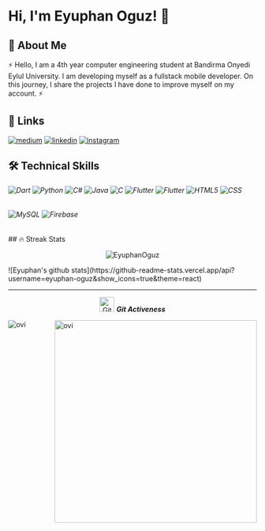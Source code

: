 # Hi, I'm Eyuphan Oguz! 👋

## 🚀 About Me
⚡ Hello, I am a 4th year computer engineering student at Bandirma Onyedi Eylul University. I am developing myself as a fullstack mobile developer. On this journey, I share the projects I have done to improve myself on my account. ⚡



## 🔗 Links
[![medium](https://img.shields.io/badge/medium-fff?style=for-the-badge&logo=medium&logoColor=black)](https://namanrivaan.medium.com)
[![linkedin](https://img.shields.io/badge/linkedin-0A66C2?style=for-the-badge&logo=linkedin&logoColor=white)](http://linkedin.com/in/eyüphan-oğuz-77b10b1a8)
[![instagram](https://img.shields.io/badge/instagram-1DA1F2?style=for-the-badge&logo=instagram&logoColor=white)](http://instagram.com/eyuphan.oguz/)



## 🛠 Technical Skills

<h6>

  <img alt="Dart" src="https://img.shields.io/badge/dart-%2300599C.svg?style=for-the-badge&logo=dart&logoColor=white"/>
  <img alt="Python" src="https://img.shields.io/badge/Python-14354C?style=for-the-badge&logo=python&logoColor=white"/>
  <img alt="C#" src="https://img.shields.io/badge/c%23-%23239120.svg?style=for-the-badge&logo=c-sharp&logoColor=white"/>
  <img alt="Java" src="https://img.shields.io/badge/java-%23ED8B00.svg?style=for-the-badge&logo=java&logoColor=white"/>
  <img alt="C" src="https://img.shields.io/badge/c-%2300599C.svg?style=for-the-badge&logo=c&logoColor=white"/>
   <img alt="Flutter" src="https://img.shields.io/badge/flutter-%23129C.svg?style=for-the-badge&logo=flutter&logoColor=white"/>
   <img alt="Flutter" src="https://img.shields.io/badge/unity-%23129C.svg?style=for-the-badge&logo=unity&logoColor=white"/>
  <img alt="HTML5" src="https://img.shields.io/badge/html5-%23E34F26.svg?style=for-the-badge&logo=html5&logoColor=white"/>
  <img alt="CSS" src="https://img.shields.io/badge/css3-%231572B6.svg?style=for-the-badge&logo=css3&logoColor=white"/>
  
</h6>

<h6>
  <img alt="MySQL" src="https://img.shields.io/badge/mysql-%2300f.svg?style=for-the-badge&logo=mysql&logoColor=white"/>
  <img alt="Firebase" src="https://img.shields.io/badge/Firebase-039BE5?style=for-the-badge&logo=Firebase&logoColor=white"/>
  
</h6>
## 🔥 Streak Stats
<p align="center"><img src="https://github-readme-streak-stats.herokuapp.com/?user=EyuphanOguz&theme=algolia" alt="EyuphanOguz"  /></p>
![Eyuphan's github stats](https://github-readme-stats.vercel.app/api?username=eyuphan-oguz&show_icons=true&theme=react)

<hr>
<p align="center">
 <img src="https://media.giphy.com/media/W5eoZHPpUx9sapR0eu/giphy.gif" width="30px" alt="Git"/>&nbsp;<i><b>Git Activeness</b></i></p>
 
<p><img align="left" src="https://github-readme-stats.vercel.app/api/top-langs?username=eyuphan-oguz&show_icons=true&locale=en&layout=compact&theme=chartreuse-dark&hide=python,html,css" alt="ovi" /></p>
<p>&nbsp;<img align="right" src="https://github-readme-stats.vercel.app/api?username=eyuphan-oguz&show_icons=true&locale=en&theme=chartreuse-dark" alt="ovi" width="410" /></p>
<br><br><br><br><br>
